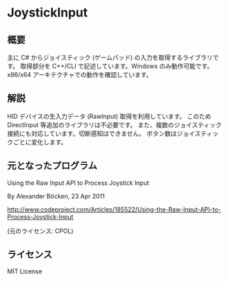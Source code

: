 JoystickInput
=============

## 概要

主に C# からジョイスティック (ゲームパッド) の入力を取得するライブラリです。
取得部分を C++/CLI で記述しています。Windows のみ動作可能です。
x86/x64 アーキテクチャでの動作を確認しています。

## 解説

HID デバイスの生入力データ (RawInput) 取得を利用しています。
このため DirectInput 等追加のライブラリは不必要です。
また、複数のジョイスティック接続にも対応しています。切断感知はできません。
ボタン数はジョイスティックごとに変化します。

## 元となったプログラム

Using the Raw Input API to Process Joystick Input

By Alexander Böcken, 23 Apr 2011

http://www.codeproject.com/Articles/185522/Using-the-Raw-Input-API-to-Process-Joystick-Input

(元のライセンス: CPOL)

## ライセンス

MIT License
